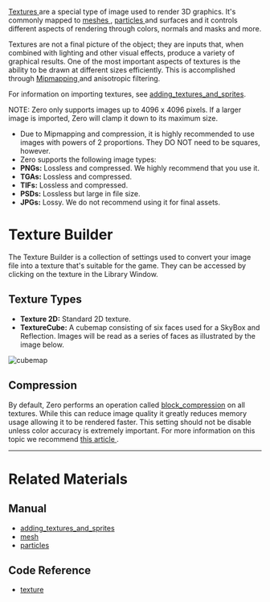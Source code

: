 [ Textures  ](https://github.com/ZilchEngine/ZilchDocs/blob/master/code_reference/class_reference/texture.markdown) are a special type of image used to render 3D graphics. It's commonly mapped to [ meshes ](https://github.com/ZilchEngine/ZilchDocs/blob/master/zero_editor_documentation/zeromanual/graphics/models/mesh.markdown), [ particles ](https://github.com/ZilchEngine/ZilchDocs/blob/master/zero_editor_documentation/tutorials/graphics/particles.markdown) and surfaces and it controls different aspects of rendering through colors, normals and masks and more.

Textures are not a final picture of the object; they are inputs that, when combined with lighting and other visual effects, produce a variety of graphical results. One of the most important aspects of textures is the ability to be drawn at different sizes efficiently. This is accomplished through [Mipmapping ](http://en.wikipedia.org/wiki/Mipmap) and anisotropic filtering.

For information on importing textures, see [adding_textures_and_sprites](https://github.com/ZilchEngine/ZilchDocs/blob/master/zero_editor_documentation/zeromanual/graphics/adding_assets/adding_textures_and_sprites.markdown).

NOTE: Zero only supports images up to 4096 x 4096 pixels. If a larger image is imported, Zero will clamp it down to its maximum size.

 - Due to Mipmapping and compression, it is highly recommended to use images with powers of 2 proportions. They DO NOT need to be squares, however.
 - Zero supports the following image types:
  - **PNGs:** Lossless and compressed. We highly recommend that you use it. 
  - **TGAs:** Lossless and compressed.
  - **TIFs:** Lossless and compressed.
  - **PSDs:** Lossless but large in file size.
  - **JPGs:** Lossy. We do not recommend using it for final assets.

 # Texture Builder
The Texture Builder is a collection of settings used to convert your image file into a texture that's suitable for the game. They can be accessed by clicking on the texture in the Library Window.

 ## Texture Types

 - **Texture 2D:** Standard 2D texture.
 - **TextureCube:** A cubemap consisting of six faces used for a SkyBox and Reflection. Images will be read as a series of faces as illustrated by the image below.




![cubemap](https://media.githubusercontent.com/media/ZilchEngine/ZilchFiles/master/doc_files/1145.png)


 ## Compression

By default, Zero performs an operation called [block_compression](https://github.com/ZilchEngine/ZilchDocs/blob/master/zero_editor_documentation/zeromanual/graphics/adding_assets/block_compression.markdown) on all textures. While this can reduce image quality it greatly reduces memory usage allowing it to be rendered faster. This setting should not be disable unless color accuracy is extremely important. For more information on this topic we recommend [this article ](http://www.reedbeta.com/blog/2012/02/12/understanding-bcn-texture-compression-formats/).

---

 # Related Materials
 ## Manual
- [adding_textures_and_sprites](https://github.com/ZilchEngine/ZilchDocs/blob/master/zero_editor_documentation/zeromanual/graphics/adding_assets/adding_textures_and_sprites.markdown)
- [mesh](https://github.com/ZilchEngine/ZilchDocs/blob/master/zero_editor_documentation/zeromanual/graphics/models/mesh.markdown)
- [particles](https://github.com/ZilchEngine/ZilchDocs/blob/master/zero_editor_documentation/tutorials/graphics/particles.markdown)
 ## Code Reference
- [texture](https://github.com/ZilchEngine/ZilchDocs/blob/master/code_reference/class_reference/texture.markdown)  

 